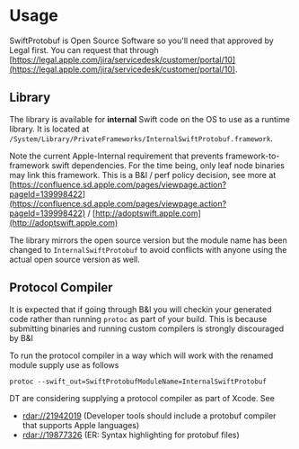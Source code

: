# Usage

SwiftProtobuf is Open Source Software so you'll need that approved by Legal first.  You can request that through [https://legal.apple.com/jira/servicedesk/customer/portal/10](https://legal.apple.com/jira/servicedesk/customer/portal/10).

## Library

The library is available for **internal** Swift code on the OS to use as a runtime library.  It is located at `/System/Library/PrivateFrameworks/InternalSwiftProtobuf.framework`.  

Note the current Apple-Internal requirement that prevents framework-to-framework swift dependencies. For the time being, only leaf node binaries may link this framework. This is a B&I / perf policy decision, see more at [https://confluence.sd.apple.com/pages/viewpage.action?pageId=139998422](https://confluence.sd.apple.com/pages/viewpage.action?pageId=139998422) / [http://adoptswift.apple.com](http://adoptswift.apple.com)

The library mirrors the open source version but the module name has been changed to `InternalSwiftProtobuf` to avoid conflicts with anyone using the actual open source version as well.

## Protocol Compiler

It is expected that if going through B&I you will checkin your generated code rather than running `protoc` as part of your build. This is because submitting binaries and running custom compilers is strongly discouraged by B&I

To run the protocol compiler in a way which will work with the renamed module supply use as follows

`protoc --swift_out=SwiftProtobufModuleName=InternalSwiftProtobuf`

DT are considering supplying a protocol compiler as part of Xcode.  See 
   * [rdar://21942019](rdar://21942019) (Developer tools should include a protobuf compiler that supports Apple languages)
   * [rdar://19877326](rdar://19877326) (ER: Syntax highlighting for protobuf files)
